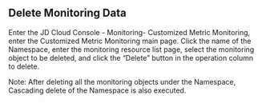 ## Delete Monitoring Data
Enter the JD Cloud Console - Monitoring- Customized Metric Monitoring, enter the Customized Metric Monitoring main page. Click the name of the Namespace, enter the monitoring resource list page, select the monitoring object to be deleted, and click the “Delete” button in the operation column to delete.

Note: After deleting all the monitoring objects under the Namespace, Cascading delete of the Namespace is also executed.

